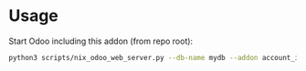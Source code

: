 # Usage

Start Odoo including this addon (from repo root):

```bash
python3 scripts/nix_odoo_web_server.py --db-name mydb --addon account_invoice_supplierinfo_update_triple_discount
```
